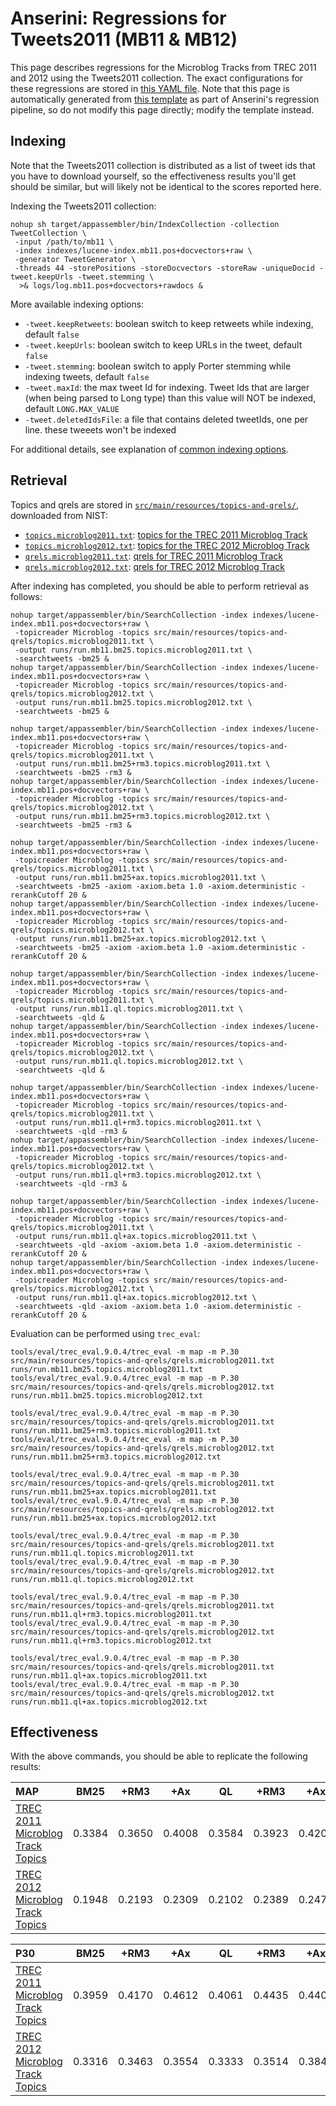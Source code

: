 # Anserini: Regressions for Tweets2011 (MB11 &amp; MB12)

This page describes regressions for the Microblog Tracks from TREC 2011 and 2012 using the Tweets2011 collection.
The exact configurations for these regressions are stored in [this YAML file](../src/main/resources/regression/mb11.yaml).
Note that this page is automatically generated from [this template](../src/main/resources/docgen/templates/mb11.template) as part of Anserini's regression pipeline, so do not modify this page directly; modify the template instead.

## Indexing

Note that the Tweets2011 collection is distributed as a list of tweet ids that you have to download yourself, so the
effectiveness results you'll get should be similar, but will likely not be identical to the scores reported here.

Indexing the Tweets2011 collection:

```
nohup sh target/appassembler/bin/IndexCollection -collection TweetCollection \
 -input /path/to/mb11 \
 -index indexes/lucene-index.mb11.pos+docvectors+raw \
 -generator TweetGenerator \
 -threads 44 -storePositions -storeDocvectors -storeRaw -uniqueDocid -tweet.keepUrls -tweet.stemming \
  >& logs/log.mb11.pos+docvectors+rawdocs &
```

More available indexing options:
* `-tweet.keepRetweets`: boolean switch to keep retweets while indexing, default `false`
* `-tweet.keepUrls`: boolean switch to keep URLs in the tweet, default `false`
* `-tweet.stemming`: boolean switch to apply Porter stemming while indexing tweets, default `false`
* `-tweet.maxId`: the max tweet Id for indexing. Tweet Ids that are larger (when being parsed to Long type) than this value will NOT be indexed, default `LONG.MAX_VALUE`
* `-tweet.deletedIdsFile`: a file that contains deleted tweetIds, one per line. these tweeets won't be indexed

For additional details, see explanation of [common indexing options](common-indexing-options.md).

## Retrieval

Topics and qrels are stored in [`src/main/resources/topics-and-qrels/`](../src/main/resources/topics-and-qrels/), downloaded from NIST:

+ [`topics.microblog2011.txt`](../src/main/resources/topics-and-qrels/topics.microblog2011.txt): [topics for the TREC 2011 Microblog Track](https://trec.nist.gov/data/microblog/11/topics.MB1-50.txt)
+ [`topics.microblog2012.txt`](../src/main/resources/topics-and-qrels/topics.microblog2012.txt): [topics for the TREC 2012 Microblog Track](https://trec.nist.gov/data/microblog/12/2012.topics.MB51-110.txt)
+ [`qrels.microblog2011.txt`](../src/main/resources/topics-and-qrels/qrels.microblog2011.txt): [qrels for TREC 2011 Microblog Track](https://trec.nist.gov/data/microblog/11/microblog11-qrels)
+ [`qrels.microblog2012.txt`](../src/main/resources/topics-and-qrels/qrels.microblog2012.txt): [qrels for TREC 2012 Microblog Track](https://trec.nist.gov/data/microblog/12/adhoc-qrels)

After indexing has completed, you should be able to perform retrieval as follows:

```
nohup target/appassembler/bin/SearchCollection -index indexes/lucene-index.mb11.pos+docvectors+raw \
 -topicreader Microblog -topics src/main/resources/topics-and-qrels/topics.microblog2011.txt \
 -output runs/run.mb11.bm25.topics.microblog2011.txt \
 -searchtweets -bm25 &
nohup target/appassembler/bin/SearchCollection -index indexes/lucene-index.mb11.pos+docvectors+raw \
 -topicreader Microblog -topics src/main/resources/topics-and-qrels/topics.microblog2012.txt \
 -output runs/run.mb11.bm25.topics.microblog2012.txt \
 -searchtweets -bm25 &

nohup target/appassembler/bin/SearchCollection -index indexes/lucene-index.mb11.pos+docvectors+raw \
 -topicreader Microblog -topics src/main/resources/topics-and-qrels/topics.microblog2011.txt \
 -output runs/run.mb11.bm25+rm3.topics.microblog2011.txt \
 -searchtweets -bm25 -rm3 &
nohup target/appassembler/bin/SearchCollection -index indexes/lucene-index.mb11.pos+docvectors+raw \
 -topicreader Microblog -topics src/main/resources/topics-and-qrels/topics.microblog2012.txt \
 -output runs/run.mb11.bm25+rm3.topics.microblog2012.txt \
 -searchtweets -bm25 -rm3 &

nohup target/appassembler/bin/SearchCollection -index indexes/lucene-index.mb11.pos+docvectors+raw \
 -topicreader Microblog -topics src/main/resources/topics-and-qrels/topics.microblog2011.txt \
 -output runs/run.mb11.bm25+ax.topics.microblog2011.txt \
 -searchtweets -bm25 -axiom -axiom.beta 1.0 -axiom.deterministic -rerankCutoff 20 &
nohup target/appassembler/bin/SearchCollection -index indexes/lucene-index.mb11.pos+docvectors+raw \
 -topicreader Microblog -topics src/main/resources/topics-and-qrels/topics.microblog2012.txt \
 -output runs/run.mb11.bm25+ax.topics.microblog2012.txt \
 -searchtweets -bm25 -axiom -axiom.beta 1.0 -axiom.deterministic -rerankCutoff 20 &

nohup target/appassembler/bin/SearchCollection -index indexes/lucene-index.mb11.pos+docvectors+raw \
 -topicreader Microblog -topics src/main/resources/topics-and-qrels/topics.microblog2011.txt \
 -output runs/run.mb11.ql.topics.microblog2011.txt \
 -searchtweets -qld &
nohup target/appassembler/bin/SearchCollection -index indexes/lucene-index.mb11.pos+docvectors+raw \
 -topicreader Microblog -topics src/main/resources/topics-and-qrels/topics.microblog2012.txt \
 -output runs/run.mb11.ql.topics.microblog2012.txt \
 -searchtweets -qld &

nohup target/appassembler/bin/SearchCollection -index indexes/lucene-index.mb11.pos+docvectors+raw \
 -topicreader Microblog -topics src/main/resources/topics-and-qrels/topics.microblog2011.txt \
 -output runs/run.mb11.ql+rm3.topics.microblog2011.txt \
 -searchtweets -qld -rm3 &
nohup target/appassembler/bin/SearchCollection -index indexes/lucene-index.mb11.pos+docvectors+raw \
 -topicreader Microblog -topics src/main/resources/topics-and-qrels/topics.microblog2012.txt \
 -output runs/run.mb11.ql+rm3.topics.microblog2012.txt \
 -searchtweets -qld -rm3 &

nohup target/appassembler/bin/SearchCollection -index indexes/lucene-index.mb11.pos+docvectors+raw \
 -topicreader Microblog -topics src/main/resources/topics-and-qrels/topics.microblog2011.txt \
 -output runs/run.mb11.ql+ax.topics.microblog2011.txt \
 -searchtweets -qld -axiom -axiom.beta 1.0 -axiom.deterministic -rerankCutoff 20 &
nohup target/appassembler/bin/SearchCollection -index indexes/lucene-index.mb11.pos+docvectors+raw \
 -topicreader Microblog -topics src/main/resources/topics-and-qrels/topics.microblog2012.txt \
 -output runs/run.mb11.ql+ax.topics.microblog2012.txt \
 -searchtweets -qld -axiom -axiom.beta 1.0 -axiom.deterministic -rerankCutoff 20 &
```

Evaluation can be performed using `trec_eval`:

```
tools/eval/trec_eval.9.0.4/trec_eval -m map -m P.30 src/main/resources/topics-and-qrels/qrels.microblog2011.txt runs/run.mb11.bm25.topics.microblog2011.txt
tools/eval/trec_eval.9.0.4/trec_eval -m map -m P.30 src/main/resources/topics-and-qrels/qrels.microblog2012.txt runs/run.mb11.bm25.topics.microblog2012.txt

tools/eval/trec_eval.9.0.4/trec_eval -m map -m P.30 src/main/resources/topics-and-qrels/qrels.microblog2011.txt runs/run.mb11.bm25+rm3.topics.microblog2011.txt
tools/eval/trec_eval.9.0.4/trec_eval -m map -m P.30 src/main/resources/topics-and-qrels/qrels.microblog2012.txt runs/run.mb11.bm25+rm3.topics.microblog2012.txt

tools/eval/trec_eval.9.0.4/trec_eval -m map -m P.30 src/main/resources/topics-and-qrels/qrels.microblog2011.txt runs/run.mb11.bm25+ax.topics.microblog2011.txt
tools/eval/trec_eval.9.0.4/trec_eval -m map -m P.30 src/main/resources/topics-and-qrels/qrels.microblog2012.txt runs/run.mb11.bm25+ax.topics.microblog2012.txt

tools/eval/trec_eval.9.0.4/trec_eval -m map -m P.30 src/main/resources/topics-and-qrels/qrels.microblog2011.txt runs/run.mb11.ql.topics.microblog2011.txt
tools/eval/trec_eval.9.0.4/trec_eval -m map -m P.30 src/main/resources/topics-and-qrels/qrels.microblog2012.txt runs/run.mb11.ql.topics.microblog2012.txt

tools/eval/trec_eval.9.0.4/trec_eval -m map -m P.30 src/main/resources/topics-and-qrels/qrels.microblog2011.txt runs/run.mb11.ql+rm3.topics.microblog2011.txt
tools/eval/trec_eval.9.0.4/trec_eval -m map -m P.30 src/main/resources/topics-and-qrels/qrels.microblog2012.txt runs/run.mb11.ql+rm3.topics.microblog2012.txt

tools/eval/trec_eval.9.0.4/trec_eval -m map -m P.30 src/main/resources/topics-and-qrels/qrels.microblog2011.txt runs/run.mb11.ql+ax.topics.microblog2011.txt
tools/eval/trec_eval.9.0.4/trec_eval -m map -m P.30 src/main/resources/topics-and-qrels/qrels.microblog2012.txt runs/run.mb11.ql+ax.topics.microblog2012.txt
```

## Effectiveness

With the above commands, you should be able to replicate the following results:

MAP                                     | BM25      | +RM3      | +Ax       | QL        | +RM3      | +Ax       |
:---------------------------------------|-----------|-----------|-----------|-----------|-----------|-----------|
[TREC 2011 Microblog Track Topics](../src/main/resources/topics-and-qrels/topics.microblog2011.txt)| 0.3384    | 0.3650    | 0.4008    | 0.3584    | 0.3923    | 0.4201    |
[TREC 2012 Microblog Track Topics](../src/main/resources/topics-and-qrels/topics.microblog2012.txt)| 0.1948    | 0.2193    | 0.2309    | 0.2102    | 0.2389    | 0.2474    |


P30                                     | BM25      | +RM3      | +Ax       | QL        | +RM3      | +Ax       |
:---------------------------------------|-----------|-----------|-----------|-----------|-----------|-----------|
[TREC 2011 Microblog Track Topics](../src/main/resources/topics-and-qrels/topics.microblog2011.txt)| 0.3959    | 0.4170    | 0.4612    | 0.4061    | 0.4435    | 0.4408    |
[TREC 2012 Microblog Track Topics](../src/main/resources/topics-and-qrels/topics.microblog2012.txt)| 0.3316    | 0.3463    | 0.3554    | 0.3333    | 0.3514    | 0.3842    |
